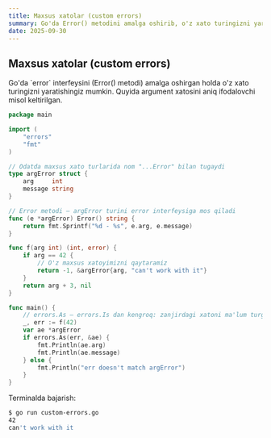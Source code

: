 ```yaml
---
title: Maxsus xatolar (custom errors)
summary: Go'da Error() metodini amalga oshirib, o'z xato turingizni yaratish mumkin.
date: 2025-09-30
---
```


## Maxsus xatolar (custom errors)

<div class="my-md-content">
Go'da `error` interfeysini (Error() metodi) amalga oshirgan holda o'z xato turingizni yaratishingiz mumkin. Quyida argument xatosini aniq ifodalovchi misol keltirilgan.

```go
package main

import (
    "errors"
    "fmt"
)

// Odatda maxsus xato turlarida nom "...Error" bilan tugaydi
type argError struct {
    arg     int
    message string
}

// Error metodi — argError turini error interfeysiga mos qiladi
func (e *argError) Error() string {
    return fmt.Sprintf("%d - %s", e.arg, e.message)
}

func f(arg int) (int, error) {
    if arg == 42 {
        // O'z maxsus xatoyimizni qaytaramiz
        return -1, &argError{arg, "can't work with it"}
    }
    return arg + 3, nil
}

func main() {
    // errors.As — errors.Is dan kengroq: zanjirdagi xatoni ma'lum turga moslashtirishga urinadi
    _, err := f(42)
    var ae *argError
    if errors.As(err, &ae) {
        fmt.Println(ae.arg)
        fmt.Println(ae.message)
    } else {
        fmt.Println("err doesn't match argError")
    }
}
```

Terminalda bajarish:
```bash
$ go run custom-errors.go
42
can't work with it
```
</div>
